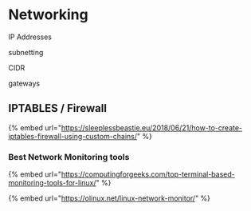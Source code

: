 # Networking

IP Addresses

subnetting

CIDR

gateways

## IPTABLES / Firewall

{% embed url="https://sleeplessbeastie.eu/2018/06/21/how-to-create-iptables-firewall-using-custom-chains/" %}

### Best Network Monitoring tools

{% embed url="https://computingforgeeks.com/top-terminal-based-monitoring-tools-for-linux/" %}

{% embed url="https://olinux.net/linux-network-monitor/" %}



